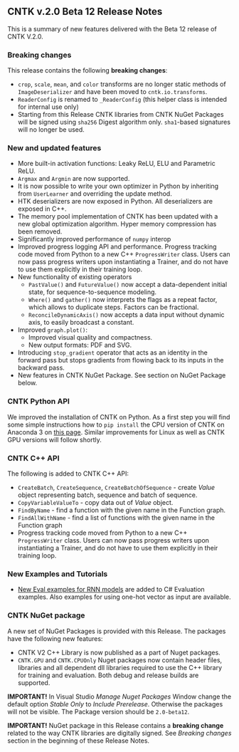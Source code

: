 ## CNTK v.2.0 Beta 12 Release Notes

This is a summary of new features delivered with the Beta 12 release of CNTK V.2.0.

### Breaking changes

This release contains the following **breaking changes**:

*  `crop`, `scale`, `mean`, and `color` transforms are no longer static methods of `ImageDeserializer` and have been moved to `cntk.io.transforms`.
* `ReaderConfig` is renamed to `_ReaderConfig` (this helper class is intended for internal use only)
*  Starting from this Release CNTK libraries from CNTK NuGet Packages will be signed using `sha256` Digest algorithm only. `sha1`-based signatures will no longer be used.

### New and updated features

* More built-in activation functions: Leaky ReLU, ELU and Parametric ReLU.
* `Argmax` and `Argmin` are now supported.
* It is now possible to write your own optimizer in Python by inheriting from `UserLearner` and overriding the update method.
* HTK deserializers are now exposed in Python. All deserializers are exposed in C++.
* The memory pool implementation of CNTK has been updated with a new global optimization algorithm. Hyper memory compression has been removed.
* Significantly improved performance of `numpy` interop
* Improved progress logging API and performance. Progress tracking code moved from Python to a new C++ `ProgressWriter` class. Users can now pass progress writers upon instantiating a Trainer, and do not have to use them explicitly in their training loop.
* New functionality of existing operators
  * `PastValue()` and `FutureValue()` now accept a data-dependent initial state, for sequence-to-sequence modeling.
  * `Where()` and `gather()` now interprets the flags as a repeat factor, which allows to duplicate steps. Factors can be fractional.
  * `ReconcileDynamicAxis()` now accepts a data input without dynamic axis, to easily broadcast a constant.
* Improved `graph.plot()`:
  * Improved visual quality and compactness.
  * New output formats: PDF and SVG.
* Introducing `stop_gradient` operator that acts as an identity in the forward pass but stops gradients from flowing back to its inputs in the backward pass.
* New features in CNTK NuGet Package. See section on NuGet Package below.

### CNTK Python API

We improved the installation of CNTK on Python. As a first step you will find some simple instructions how to `pip install` the CPU version of CNTK on Anaconda 3 on [this page](https://github.com/Microsoft/CNTK/wiki/Setup-Windows-Python). Similar improvements for Linux as well as CNTK GPU versions will follow shortly.

### CNTK C++ API

The following is added to CNTK C++ API:

* `CreateBatch`, `CreateSequence`, `CreateBatchOfSequence` - create *Value* object representing batch, sequence and batch of sequence.
* `CopyVariableValueTo` -  copy data out of *Value* object.
* `FindByName` - find a function with the given name in the Function graph.
* `FindAllWithName` - find a list of functions with the given name in the Function graph
* Progress tracking code moved from Python to a new C++ `ProgressWriter` class. Users can now pass progress writers upon instantiating a Trainer, and do not have to use them explicitly in their training loop.

### New Examples and Tutorials

* [New Eval examples for RNN models](https://github.com/Microsoft/CNTK/blob/master/Examples/Evaluation/CNTKLibraryCSEvalCPUOnlyExamples/CNTKLibraryCSEvalExamples.cs) are added to C# Evaluation examples. Also examples for using one-hot vector as input are available.  

### CNTK NuGet package

A new set of NuGet Packages is provided with this Release. The packages have the following new features:
* CNTK V2 C++ Library is now published as a part of Nuget packages.
* `CNTK.GPU` and `CNTK.CPUOnly` Nuget packages now contain header files, libraries and all dependent dll libraries required to use the C++ library for training and evaluation. Both debug and release builds are supported. 

**IMPORTANT!** In Visual Studio *Manage Nuget Packages* Window change the default option *Stable Only* to *Include Prerelease*. Otherwise the packages will not be visible. The Package version should be ```2.0-beta12```.

**IMPORTANT!** NuGet package in this Release contains a **breaking change** related to the way CNTK libraries are digitally signed. See *Breaking changes* section in the beginning of these Release Notes. 